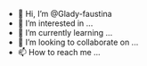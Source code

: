 - 👋 Hi, I’m @Glady-faustina
- 👀 I’m interested in ...
- 🌱 I’m currently learning ...
- 💞️ I’m looking to collaborate on ...
- 📫 How to reach me ...

<!---
Glady-faustina/Glady-faustina is a ✨ special ✨ repository because its `README.md` (this file) appears on your GitHub profile.
You can click the Preview link to take a look at your changes.
--->
